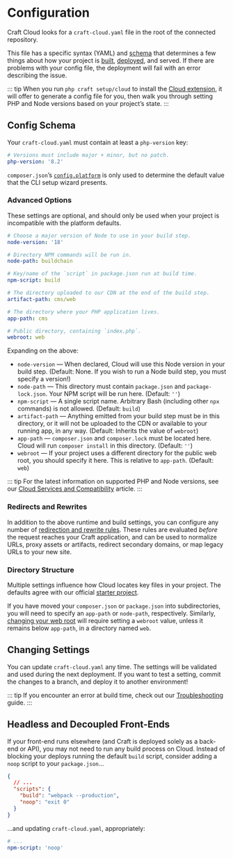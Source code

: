 # Configuration

Craft Cloud looks for a `craft-cloud.yaml` file in the root of the connected repository.

This file has a specific syntax (YAML) and [schema](#config-schema) that determines a few things about how your project is [built](builds.md), [deployed](deployment.md), and served. If there are problems with your config file, the deployment will fail with an error describing the issue.

::: tip
When you run `php craft setup/cloud` to install the [Cloud extension](extension.md), it will offer to generate a config file for you, then walk you through setting PHP and Node versions based on your project’s state.
:::

## Config Schema

Your `craft-cloud.yaml` must contain at least a `php-version` key:

```yaml
# Versions must include major + minor, but no patch.
php-version: '8.2'
```

`composer.json`’s [`config.platform`](https://getcomposer.org/doc/06-config.md#platform) is only used to determine the default value that the CLI setup wizard presents.

### Advanced Options

These settings are optional, and should only be used when your project is incompatible with the platform defaults.

```yaml
# Choose a major version of Node to use in your build step.
node-version: '18'

# Directory NPM commands will be run in.
node-path: buildchain

# Key/name of the `script` in package.json run at build time.
npm-script: build

# The directory uploaded to our CDN at the end of the build step.
artifact-path: cms/web

# The directory where your PHP application lives.
app-path: cms

# Public directory, containing `index.php`.
webroot: web
```

Expanding on the above:

- `node-version` — When declared, Cloud will use this Node version in your build step. (Default: None. If you wish to run a Node build step, you must specify a version!)
- `node-path` — This directory must contain `package.json` and `package-lock.json`. Your NPM script will be run here. (Default: `''`)
- `npm-script` — A single script name. Arbitrary Bash (including other `npx` commands) is not allowed. (Default: `build`)
- `artifact-path` — Anything emitted from your build step must be in this directory, or it will not be uploaded to the CDN or available to your running app, in any way. (Default: Inherits the value of `webroot`)
- `app-path` — `composer.json` and `composer.lock` must be located here. Cloud will run `composer install` in this directory. (Default: `''`)
- `webroot` — If your project uses a different directory for the public web root, you should specify it here. This is relative to `app-path`. (Default: `web`)

::: tip
For the latest information on supported PHP and Node versions, see our [Cloud Services and Compatibility](compatibility.md) article.
:::

### Redirects and Rewrites

In addition to the above runtime and build settings, you can configure any number of [redirection and rewrite rules](redirects.md). These rules are evaluated _before_ the request reaches your Craft application, and can be used to normalize URLs, proxy assets or artifacts, redirect secondary domains, or map legacy URLs to your new site.

### Directory Structure

Multiple settings influence how Cloud locates key files in your project. The defaults agree with our official [starter project](https://github.com/craftcms/craft).

If you have moved your `composer.json` or `package.json` into subdirectories, you will need to specify an `app-path` or `node-path`, respectively. Similarly, [changing your web root](/knowledge-base/moving-craft-files) will require setting a `webroot` value, unless it remains below `app-path`, in a directory named `web`.

## Changing Settings

You can update `craft-cloud.yaml` any time. The settings will be validated and used during the next deployment. If you want to test a setting, commit the changes to a branch, and deploy it to another environment!

::: tip
If you encounter an error at build time, check out our [Troubleshooting](troubleshooting.md) guide.
:::

## Headless and Decoupled Front-Ends

If your front-end runs elsewhere (and Craft is deployed solely as a back-end or API), you may not need to run any build process on Cloud. Instead of blocking your deploys running the default `build` script, consider adding a `noop` script to your `package.json`…

```json
{
  // ...
  "scripts": {
    "build": "webpack --production",
    "noop": "exit 0"
  }
}
```

…and updating `craft-cloud.yaml`, appropriately:

```yaml
# ...
npm-script: 'noop'
```

